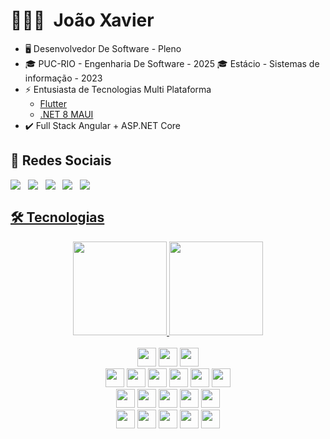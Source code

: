 # 👨🏻‍💻 &nbsp;João Xavier
  - 🖥️ Desenvolvedor De Software - Pleno
  - 🎓 PUC-RIO - Engenharia De Software - 2025 🎓 Estácio - Sistemas de informação - 2023  
  - ⚡ Entusiasta de Tecnologias Multi Plataforma
    - <a href="https://blog.geekhunter.com.br/flutter/">Flutter</a>
    - <a href="https://docs.microsoft.com/pt-br/dotnet/maui/what-is-maui">.NET 8 MAUI</a>
  - ✔️ Full Stack Angular + ASP.NET Core

## 💬 Redes Sociais
<div name="redessociais" align="center" style="display: flex; flex-wrap: wrap;">
  <a href="https://www.linkedin.com/in/joaofernandoxavier/" target="_blank">  
      <img src="https://img.shields.io/badge/LinkedIn-0e76a8?style=for-the-badge&logo=linkedin&logoColor=white&labelColor=0b5e86" >
  </a>
  &nbsp;&nbsp;&nbsp;
  <a href="mailto:joao_jfmx@outlook.com" target="_blank">
      <img src="https://img.shields.io/badge/Outlook-0e70c8?style=for-the-badge&logo=microsoftoutlook&logoColor=white&labelColor=0b5aa0">
  </a>
  &nbsp;&nbsp;&nbsp;
   <a href="https://www.instagram.com/joaoxavier.dev/" target="_blank">
      <img src="https://img.shields.io/badge/Instagram-E4805F?style=for-the-badge&logo=instagram&logoColor=white&labelColor=A03347">
   </a>
  &nbsp;&nbsp;&nbsp;
  <a href="https://www.youtube.com/channel/UCmuDm5HN4u2LjsbIZ0Tbikw" target="_blank">
    <img src="https://img.shields.io/badge/YouTube-FF0000?style=for-the-badge&logo=youtube&logoColor=white&labelColor=9c0507">
  </a>
  &nbsp;&nbsp;&nbsp;
   <a href="https://www.twitch.tv/joaoxavierdev" target="_blank">
      <img src="https://img.shields.io/badge/Twitch-9146FF?style=for-the-badge&logo=twitch&logoColor=white&labelColor=692BC5">
</div>

  ## 🛠 Tecnologias 

<div align="center">
  <a href="https://github.com/joaoxavierdev">
  <img height="150em" src="https://github-readme-stats.vercel.app/api/top-langs/?username=JoaoXavierDEV&layout=compact&langs_count=5&theme=github_dark&locale=pt-br&hide_border=true&cache_seconds=1800"/>
      </a>
  <a href="https://github.com/JoaoXavierDEV/API-CadastroClientes">
  <img height="150em" width="" src="https://github-readme-stats.vercel.app/api/pin/?username=JoaoXavierDEV&repo=API-CadastroClientes&theme=github_dark&show_owner=true&locale=pt-br&hide_border=true&show_icons=true&cache_seconds=1800"/>
  <!--  <img height="180em" src="https://github-readme-stats.vercel.app/api?username=joaojfmx&show_icons=true&theme=city_lights&include_all_commits=true&count_private=true&locale=pt-br&hide_border=true"/>
<img src="https://github-readme-stats.vercel.app/api/top-langs/?username=joaojfmx&theme=city_lights"/>-->
  </a>
</div>
  
<br>
  <div align="center">
    <img style="height: 30px;" src="https://img.shields.io/badge/Windows-0078D6?style=for-the-badge&logo=windows&logoColor=white">
    <img style="height: 30px;" src="https://img.shields.io/badge/Android-7d9e36?style=for-the-badge&logo=android&logoColor=white">
    <img style="height: 30px;" src="https://img.shields.io/badge/Visual%20Studio-5C2D91.svg?style=for-the-badge&logo=visual-studio&logoColor=white">
    <br>
    <img style="height: 30px;" src="https://img.shields.io/badge/C%23-512BD4?style=for-the-badge&logo=c-sharp&logoColor=white">
    <img style="height: 30px;" src="https://img.shields.io/badge/.NET Core-5C2D91?style=for-the-badge&logo=.net&logoColor=white">
    <img style="height: 30px;" src="https://img.shields.io/badge/ASP.NET-512BD4?style=for-the-badge&logo=.net&label=">
    <img style="height: 30px;" src="https://img.shields.io/badge/Angular-DD0031?style=for-the-badge&logo=angular&label=">
    <img style="height: 30px;" src="https://img.shields.io/badge/Flutter-512BD4?style=for-the-badge&logo=flutter&label=&link=.&logoWidth=0" >
    <img style="height: 30px;" src="https://img.shields.io/badge/-Ionic-3880FF?style=for-the-badge&logo=ionic&logoColor=white">
    <br>
    <img style="height: 30px;" src="https://img.shields.io/badge/Microsoft%20Azure-0089D6?style=for-the-badge&logo=microsoft-azure&logoColor=white">
    <img style="height: 30px;" src="https://img.shields.io/badge/firebase-%23039BE5.svg?style=for-the-badge&logo=firebase">
    <img style="height: 30px;" src="https://img.shields.io/badge/-SQL%20Server-CC2927?style=for-the-badge&logo=microsoft-sql-server&logoColor=white">
    <img style="height: 30px;" src="https://img.shields.io/badge/netlify-%23000000.svg?style=for-the-badge&logo=netlify&logoColor=#00C7B7">
    <img style="height: 30px;" src="https://img.shields.io/badge/postgres-%23316192.svg?style=for-the-badge&logo=postgresql&logoColor=white">
    <br>
    <img style="height: 30px;" src="https://img.shields.io/badge/-HTML5-E34F26?style=for-the-badge&logo=html5&logoColor=white">
    <img style="height: 30px;" src="https://img.shields.io/badge/-CSS3-1572B6?style=for-the-badge&logo=css3">
    <img style="height: 30px;" src="https://img.shields.io/badge/-Sass-CC6699?style=for-the-badge&logo=sass&logoColor=white">
    <img style="height: 30px;" src="https://img.shields.io/badge/javascript-%23323330.svg?style=for-the-badge&logo=javascript&logoColor=%23F7DF1E">
    <img style="height: 30px;" src="https://img.shields.io/badge/markdown-%23000000.svg?style=for-the-badge&logo=markdown&logoColor=white">
  </div>
 <!--
  <hr>

  <img style="height: 30px;" src="">
  <img style="height: 30px;" src="">
  <img style="height: 30px;" src="">
  <img style="height: 30px;" src="">
  <img style="height: 30px;" src="">
  -->

  

  <!--<div align="center">
    <img height="90" width="120" src="https://raw.githubusercontent.com/devicons/devicon/master/icons/csharp/csharp-original.svg">&nbsp;&nbsp;&nbsp;
    <img height="90" width="120" src="https://upload.wikimedia.org/wikipedia/commons/a/a3/.NET_Logo.svg">&nbsp;&nbsp;&nbsp;
    <img height="90" width="120" src="https://upload.wikimedia.org/wikipedia/commons/c/cf/Angular_full_color_logo.svg">&nbsp;&nbsp;&nbsp;
    <img height="90" width="120" src="https://cdn.jsdelivr.net/gh/devicons/devicon/icons/flutter/flutter-original.svg" />
  </div>-->

